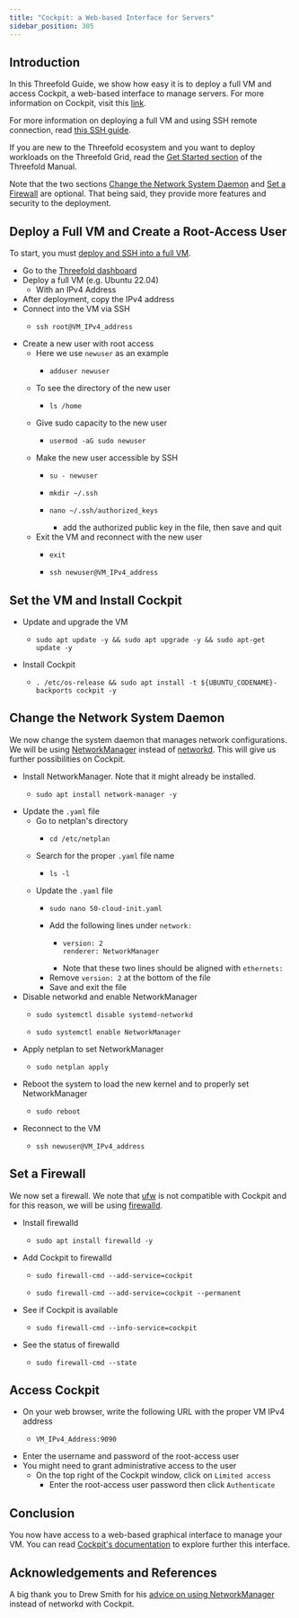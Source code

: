 ```yaml
---
title: "Cockpit: a Web-based Interface for Servers"
sidebar_position: 305
---
```






## Introduction

In this Threefold Guide, we show how easy it is to deploy a full VM and access Cockpit, a web-based interface to manage servers. For more information on Cockpit, visit this [link](https://cockpit-project.org/).

For more information on deploying a full VM and using SSH remote connection, read [this SSH guide](../../ssh_guide/ssh_guide.md).

If you are new to the Threefold ecosystem and you want to deploy workloads on the Threefold Grid, read the [Get Started section](../../tfgrid3_getstarted.md) of the Threefold Manual.

Note that the two sections [Change the Network System Daemon](#change-the-network-system-daemon) and [Set a Firewall](#set-a-firewall) are optional. That being said, they provide more features and security to the deployment.



## Deploy a Full VM and Create a Root-Access User

To start, you must [deploy and SSH into a full VM](../../ssh_guide/ssh_guide.md).

* Go to the [Threefold dashboard](https://dashboard.grid.tf/#/)
* Deploy a full VM (e.g. Ubuntu 22.04)
  * With an IPv4 Address
* After deployment, copy the IPv4 address
* Connect into the VM via SSH
  * ``` 
    ssh root@VM_IPv4_address
    ```
* Create a new user with root access
  * Here we use `newuser` as an example
    * ``` 
      adduser newuser
      ```
  * To see the directory of the new user
    * ``` 
      ls /home
      ```
  * Give sudo capacity to the new user
    * ```
      usermod -aG sudo newuser
      ```
  * Make the new user accessible by SSH
    * ```
      su - newuser
      ```
    * ```
      mkdir ~/.ssh
      ```
    * ```
      nano ~/.ssh/authorized_keys
      ```
      * add the authorized public key in the file, then save and quit
  * Exit the VM and reconnect with the new user
    * ``` 
      exit
      ```
    * ``` 
      ssh newuser@VM_IPv4_address
      ```



## Set the VM and Install Cockpit

* Update and upgrade the VM
  * ```
    sudo apt update -y && sudo apt upgrade -y && sudo apt-get update -y
    ```
* Install Cockpit
  * ```
    . /etc/os-release && sudo apt install -t ${UBUNTU_CODENAME}-backports cockpit -y
    ```



## Change the Network System Daemon

We now change the system daemon that manages network configurations. We will be using [NetworkManager](https://networkmanager.dev/) instead of [networkd](https://wiki.archlinux.org/title/systemd-networkd). This will give us further possibilities on Cockpit.

* Install NetworkManager. Note that it might already be installed.
  * ```
    sudo apt install network-manager -y
    ```
* Update the `.yaml` file
  * Go to netplan's directory
    * ```
      cd /etc/netplan
      ```
  * Search for the proper `.yaml` file name
    * ```
      ls -l
      ```
  * Update the `.yaml` file
    * ```
      sudo nano 50-cloud-init.yaml
      ```
    * Add the following lines under `network:`
      * ```
        version: 2
        renderer: NetworkManager
        ```
      * Note that these two lines should be aligned with `ethernets:`
    * Remove `version: 2` at the bottom of the file
    * Save and exit the file
* Disable networkd and enable NetworkManager
  * ```
    sudo systemctl disable systemd-networkd
    ```
  * ```
    sudo systemctl enable NetworkManager
    ```
* Apply netplan to set NetworkManager
  * ```
    sudo netplan apply
    ```
* Reboot the system to load the new kernel and to properly set NetworkManager
  * ```
    sudo reboot
    ```
* Reconnect to the VM
  * ``` 
    ssh newuser@VM_IPv4_address
    ```


## Set a Firewall

We now set a firewall. We note that [ufw](https://wiki.ubuntu.com/UncomplicatedFirewall) is not compatible with Cockpit and for this reason, we will be using [firewalld](https://firewalld.org/).

* Install firewalld
  * ```
    sudo apt install firewalld -y
    ```

* Add Cockpit to firewalld
  * ```
    sudo firewall-cmd --add-service=cockpit
    ```
  * ```
    sudo firewall-cmd --add-service=cockpit --permanent
    ```
* See if Cockpit is available
  * ```
    sudo firewall-cmd --info-service=cockpit
    ```

* See the status of firewalld
  * ```
    sudo firewall-cmd --state
    ```



## Access Cockpit

* On your web browser, write the following URL with the proper VM IPv4 address
  * ```
    VM_IPv4_Address:9090
    ```
* Enter the username and password of the root-access user
* You might need to grant administrative access to the user
  * On the top right of the Cockpit window, click on `Limited access`
    * Enter the root-access user password then click `Authenticate`



## Conclusion

You now have access to a web-based graphical interface to manage your VM. You can read [Cockpit's documentation](https://cockpit-project.org/documentation.html) to explore further this interface.



## Acknowledgements and References

A big thank you to Drew Smith for his [advice on using NetworkManager](https://forum.threefold.io/t/cockpit-managed-ubuntu-vm/3376) instead of networkd with Cockpit. 